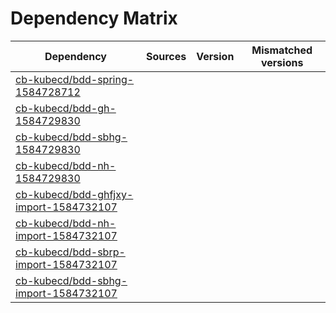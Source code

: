 # Dependency Matrix

Dependency | Sources | Version | Mismatched versions
---------- | ------- | ------- | -------------------
[cb-kubecd/bdd-spring-1584728712](https://github.com/cb-kubecd/bdd-spring-1584728712.git) |  | []() | 
[cb-kubecd/bdd-gh-1584729830](https://github.com/cb-kubecd/bdd-gh-1584729830.git) |  | []() | 
[cb-kubecd/bdd-sbhg-1584729830](https://github.com/cb-kubecd/bdd-sbhg-1584729830.git) |  | []() | 
[cb-kubecd/bdd-nh-1584729830](https://github.com/cb-kubecd/bdd-nh-1584729830.git) |  | []() | 
[cb-kubecd/bdd-ghfjxy-import-1584732107](https://github.com/cb-kubecd/bdd-ghfjxy-import-1584732107.git) |  | []() | 
[cb-kubecd/bdd-nh-import-1584732107](https://github.com/cb-kubecd/bdd-nh-import-1584732107.git) |  | []() | 
[cb-kubecd/bdd-sbrp-import-1584732107](https://github.com/cb-kubecd/bdd-sbrp-import-1584732107.git) |  | []() | 
[cb-kubecd/bdd-sbhg-import-1584732107](https://github.com/cb-kubecd/bdd-sbhg-import-1584732107.git) |  | []() | 

